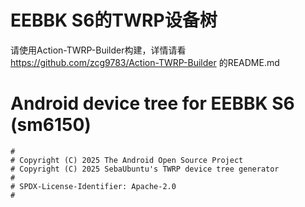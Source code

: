 # EEBBK S6的TWRP设备树


请使用Action-TWRP-Builder构建，详情请看 https://github.com/zcg9783/Action-TWRP-Builder 的README.md

# Android device tree for EEBBK S6 (sm6150)

```
#
# Copyright (C) 2025 The Android Open Source Project
# Copyright (C) 2025 SebaUbuntu's TWRP device tree generator
#
# SPDX-License-Identifier: Apache-2.0
#
```
